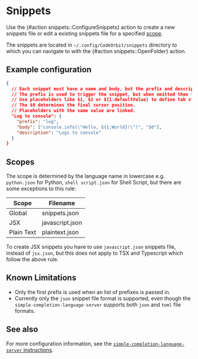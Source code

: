 # Snippets

Use the {#action snippets::ConfigureSnippets} action to create a new snippets file or edit a existing snippets file for a specified [scope](#scopes).

The snippets are located in `~/.config/CodeOrbit/snippets` directory to which you can navigate to with the {#action snippets::OpenFolder} action.

## Example configuration

```json
{
  // Each snippet must have a name and body, but the prefix and description are optional.
  // The prefix is used to trigger the snippet, but when omitted then the name is used.
  // Use placeholders like $1, $2 or ${1:defaultValue} to define tab stops.
  // The $0 determines the final cursor position.
  // Placeholders with the same value are linked.
  "Log to console": {
    "prefix": "log",
    "body": ["console.info(\"Hello, ${1:World}!\")", "$0"],
    "description": "Logs to console"
  }
}
```

## Scopes

The scope is determined by the language name in lowercase e.g. `python.json` for Python, `shell script.json` for Shell Script, but there are some exceptions to this rule:

| Scope      | Filename        |
| ---------- | --------------- |
| Global     | snippets.json   |
| JSX        | javascript.json |
| Plain Text | plaintext.json  |

To create JSX snippets you have to use `javascript.json` snippets file, instead of `jsx.json`, but this does not apply to TSX and Typescript which follow the above rule.

## Known Limitations

- Only the first prefix is used when an list of prefixes is passed in.
- Currently only the `json` snippet file format is supported, even though the `simple-completion-language-server` supports both `json` and `toml` file formats.

## See also

For more configuration information, see the [`simple-completion-language-server` instructions](https://github.com/codeorbit-industries/simple-completion-language-server/tree/main).
